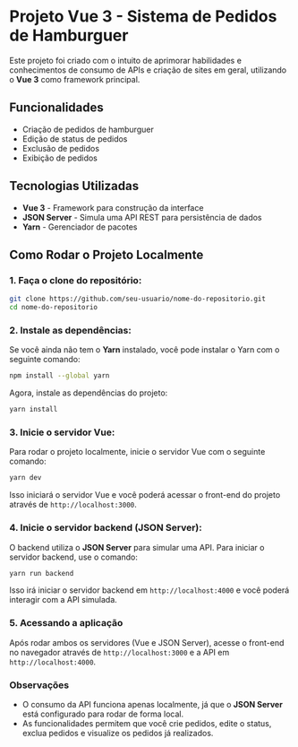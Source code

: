 # Projeto Vue 3 - Sistema de Pedidos de Hamburguer

Este projeto foi criado com o intuito de aprimorar habilidades e conhecimentos de consumo de APIs e criação de sites em geral, utilizando o **Vue 3** como framework principal.

## Funcionalidades

- Criação de pedidos de hamburguer
- Edição de status de pedidos
- Exclusão de pedidos
- Exibição de pedidos

## Tecnologias Utilizadas

- **Vue 3** - Framework para construção da interface
- **JSON Server** - Simula uma API REST para persistência de dados
- **Yarn** - Gerenciador de pacotes

## Como Rodar o Projeto Localmente

### 1. Faça o clone do repositório:

```bash
git clone https://github.com/seu-usuario/nome-do-repositorio.git
cd nome-do-repositorio
```

### 2. Instale as dependências:

Se você ainda não tem o **Yarn** instalado, você pode instalar o Yarn com o seguinte comando:

```bash
npm install --global yarn
```

Agora, instale as dependências do projeto:

```bash
yarn install
```

### 3. Inicie o servidor Vue:

Para rodar o projeto localmente, inicie o servidor Vue com o seguinte comando:

```bash
yarn dev
```

Isso iniciará o servidor Vue e você poderá acessar o front-end do projeto através de `http://localhost:3000`.

### 4. Inicie o servidor backend (JSON Server):

O backend utiliza o **JSON Server** para simular uma API. Para iniciar o servidor backend, use o comando:

```bash
yarn run backend
```

Isso irá iniciar o servidor backend em `http://localhost:4000` e você poderá interagir com a API simulada.

### 5. Acessando a aplicação

Após rodar ambos os servidores (Vue e JSON Server), acesse o front-end no navegador através de `http://localhost:3000` e a API em `http://localhost:4000`.

### Observações

- O consumo da API funciona apenas localmente, já que o **JSON Server** está configurado para rodar de forma local.
- As funcionalidades permitem que você crie pedidos, edite o status, exclua pedidos e visualize os pedidos já realizados.

